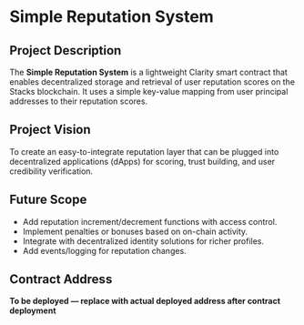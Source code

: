 # Simple Reputation System

## Project Description
The **Simple Reputation System** is a lightweight Clarity smart contract that enables decentralized storage and retrieval of user reputation scores on the Stacks blockchain. It uses a simple key-value mapping from user principal addresses to their reputation scores.

## Project Vision
To create an easy-to-integrate reputation layer that can be plugged into decentralized applications (dApps) for scoring, trust building, and user credibility verification.

## Future Scope
- Add reputation increment/decrement functions with access control.
- Implement penalties or bonuses based on on-chain activity.
- Integrate with decentralized identity solutions for richer profiles.
- Add events/logging for reputation changes.

## Contract Address
**To be deployed — replace with actual deployed address after contract deployment**
